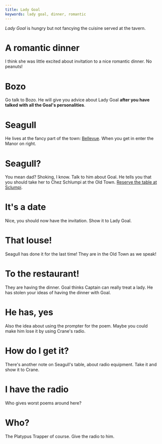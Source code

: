 ```yaml
---
title: Lady Goal
keywords: lady goal, dinner, romantic
---
```


*Lady Goal* is hungry but not fancying the cuisine served at the tavern.

# A romantic dinner
I think she was little excited about invitation to a nice romantic dinner. No peanuts!

#  Bozo
Go talk to Bozo. He will give you advice about Lady Goal **after you have talked with all the Goal's personalities**.

# Seagull
He lives at the fancy part of the town: [Bellevue](031-bellevue.md). When you get in enter the Manor on right.

# Seagull?
You mean dad? Shoking, I know. Talk to him about Goal. He tells you that you should take her to Chez Schlumpi at the Old Town. [Reserve the table at Sclumpi](032-dinner-table.md).

# It's a date
Nice, you should now have the invitation. Show it to Lady Goal.

# That louse!
Seagull has done it for the last time! They are in the Old Town as we speak!

# To the restaurant!
They are having the dinner. Goal thinks Captain can really treat a lady. He has stolen your ideas of having the dinner with Goal.

# He has, yes
Also the idea about using the prompter for the poem. Maybe you could make him lose it by using Crane's radio.

# How do I get it?
There's another note on Seagull's table, about radio equipment. Take it and show it to Crane.

# I have the radio
Who gives worst poems around here?

# Who?
The Platypus Trapper of course. Give the radio to him.